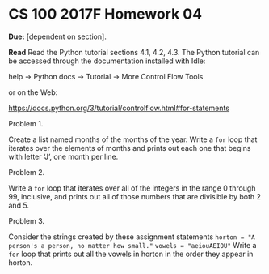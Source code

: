 # CS 100 2017F Homework 04
**Due:** [dependent on section]. 

**Read** Read the Python tutorial sections 4.1, 4.2, 4.3. The Python tutorial can be accessed through the documentation installed with Idle:

help -> Python docs -> Tutorial -> More Control Flow Tools

or on the Web:

https://docs.python.org/3/tutorial/controlflow.html#for-statements

Problem 1.

Create a  list named months of the months of the year. Write a `for` loop that iterates over the elements of months and prints out each one that begins with letter ‘J’, one month per line.

Problem 2.

Write a `for` loop that iterates over all of the integers in the range 0 through 99, inclusive, and prints out all of those numbers that are divisible by both 2 and 5.

Problem 3.

Consider the strings created by these assignment statements
`horton = "A person's a person, no matter how small."`
`vowels = "aeiouAEIOU"`
Write a `for` loop that prints out all the vowels in horton in the order they appear in horton.

